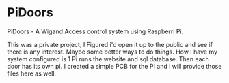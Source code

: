 # PiDoors
PiDoors - A Wigand Access control system using Raspberri Pi.

This was a private project, I Figured i'd open it up to the public and see if there is any interest. Maybe some better ways to do things. 
How I have my system configured is 1 Pi runs the website and sql database. Then each door has its own pi. 
I created a simple PCB for the PI and i will provide those files here as well. 
